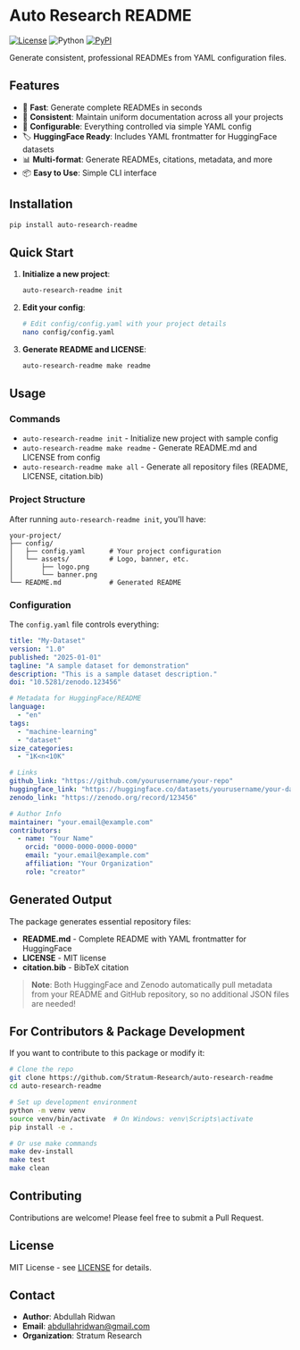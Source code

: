 # Auto Research README

[![License](https://img.shields.io/badge/license-MIT-blue)](./LICENSE)
![Python](https://img.shields.io/badge/python-3.8+-blue)
[![PyPI](https://img.shields.io/badge/PyPI-1.0.0-green)](https://pypi.org)

Generate consistent, professional READMEs from YAML configuration files.

## Features

- 🚀 **Fast**: Generate complete READMEs in seconds
- 📝 **Consistent**: Maintain uniform documentation across all your projects  
- 🔧 **Configurable**: Everything controlled via simple YAML config
- 🏷️ **HuggingFace Ready**: Includes YAML frontmatter for HuggingFace datasets
- 📊 **Multi-format**: Generate READMEs, citations, metadata, and more
- 📦 **Easy to Use**: Simple CLI interface

## Installation

```bash
pip install auto-research-readme
```

## Quick Start

1. **Initialize a new project**:
   ```bash
   auto-research-readme init
   ```

2. **Edit your config**:
   ```bash
   # Edit config/config.yaml with your project details
   nano config/config.yaml
   ```

3. **Generate README and LICENSE**:
   ```bash
   auto-research-readme make readme
   ```

## Usage

### Commands

- `auto-research-readme init` - Initialize new project with sample config
- `auto-research-readme make readme` - Generate README.md and LICENSE from config
- `auto-research-readme make all` - Generate all repository files (README, LICENSE, citation.bib)

### Project Structure

After running `auto-research-readme init`, you'll have:

```
your-project/
├── config/
│   ├── config.yaml      # Your project configuration
│   └── assets/          # Logo, banner, etc.
│       ├── logo.png
│       └── banner.png
└── README.md            # Generated README
```

### Configuration

The `config.yaml` file controls everything:

```yaml
title: "My-Dataset"
version: "1.0"
published: "2025-01-01"
tagline: "A sample dataset for demonstration"
description: "This is a sample dataset description."
doi: "10.5281/zenodo.123456"

# Metadata for HuggingFace/README  
language:
  - "en"
tags:
  - "machine-learning"
  - "dataset"
size_categories:
  - "1K<n<10K"

# Links
github_link: "https://github.com/yourusername/your-repo"
huggingface_link: "https://huggingface.co/datasets/yourusername/your-dataset"
zenodo_link: "https://zenodo.org/record/123456"

# Author Info
maintainer: "your.email@example.com"
contributors:
  - name: "Your Name"
    orcid: "0000-0000-0000-0000"
    email: "your.email@example.com"
    affiliation: "Your Organization"
    role: "creator"
```

## Generated Output

The package generates essential repository files:

- **README.md** - Complete README with YAML frontmatter for HuggingFace
- **LICENSE** - MIT license  
- **citation.bib** - BibTeX citation

> **Note**: Both HuggingFace and Zenodo automatically pull metadata from your README and GitHub repository, so no additional JSON files are needed!

## For Contributors & Package Development

If you want to contribute to this package or modify it:

```bash
# Clone the repo
git clone https://github.com/Stratum-Research/auto-research-readme
cd auto-research-readme

# Set up development environment
python -m venv venv
source venv/bin/activate  # On Windows: venv\Scripts\activate
pip install -e .

# Or use make commands
make dev-install
make test
make clean
```

## Contributing

Contributions are welcome! Please feel free to submit a Pull Request.

## License

MIT License - see [LICENSE](LICENSE) for details.

## Contact

- **Author**: Abdullah Ridwan
- **Email**: abdullahridwan@gmail.com
- **Organization**: Stratum Research
